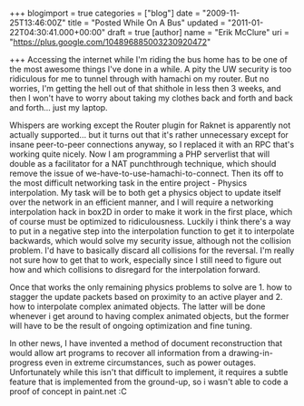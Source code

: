 +++
blogimport = true
categories = ["blog"]
date = "2009-11-25T13:46:00Z"
title = "Posted While On A Bus"
updated = "2011-01-22T04:30:41.000+00:00"
draft = true
[author]
name = "Erik McClure"
uri = "https://plus.google.com/104896885003230920472"

+++
Accessing the internet while I'm riding the bus home has to be one of the most awesome things I've done in a while. A pity the UW security is too ridiculous for me to tunnel through with hamachi on my router. But no worries, I'm getting the hell out of that shithole in less then 3 weeks, and then I won't have to worry about taking my clothes back and forth and back and forth... just my laptop.

Whispers are working except the Router plugin for Raknet is apparently not actually supported... but it turns out that it's rather unnecessary except for insane peer-to-peer connections anyway, so I replaced it with an RPC that's working quite nicely. Now I am programming a PHP serverlist that will double as a facilitator for a NAT punchthrough technique, which should remove the issue of we-have-to-use-hamachi-to-connect. Then its off to the most difficult networking task in the entire project - Physics interpolation. My task will be to both get a physics object to update itself over the network in an efficient manner, and I will require a networking interpolation hack in box2D in order to make it work in the first place, which of course must be optimized to ridiculousness. Luckily i think there's a way to put in a negative step into the interpolation function to get it to interpolate backwards, which would solve my security issue, although not the collision problem. I'd have to basically discard all collisions for the reversal. I'm really not sure how to get that to work, especially since I still need to figure out how and which collisions to disregard for the interpolation forward.

Once that works the only remaining physics problems to solve are 1. how to stagger the update packets based on proximity to an active player and 2. how to interpolate complex animated objects. The latter will be done  whenever i get around to having complex animated objects, but the former will have to be the result of ongoing optimization and fine tuning.

In other news, I have invented a method of document reconstruction that would allow art programs to recover all information from a drawing-in-progress even in extreme circumstances, such as power outages. Unfortunately while this isn't that difficult to implement, it requires a subtle feature that is implemented from the ground-up, so i wasn't able to code a proof of concept in paint.net :C
